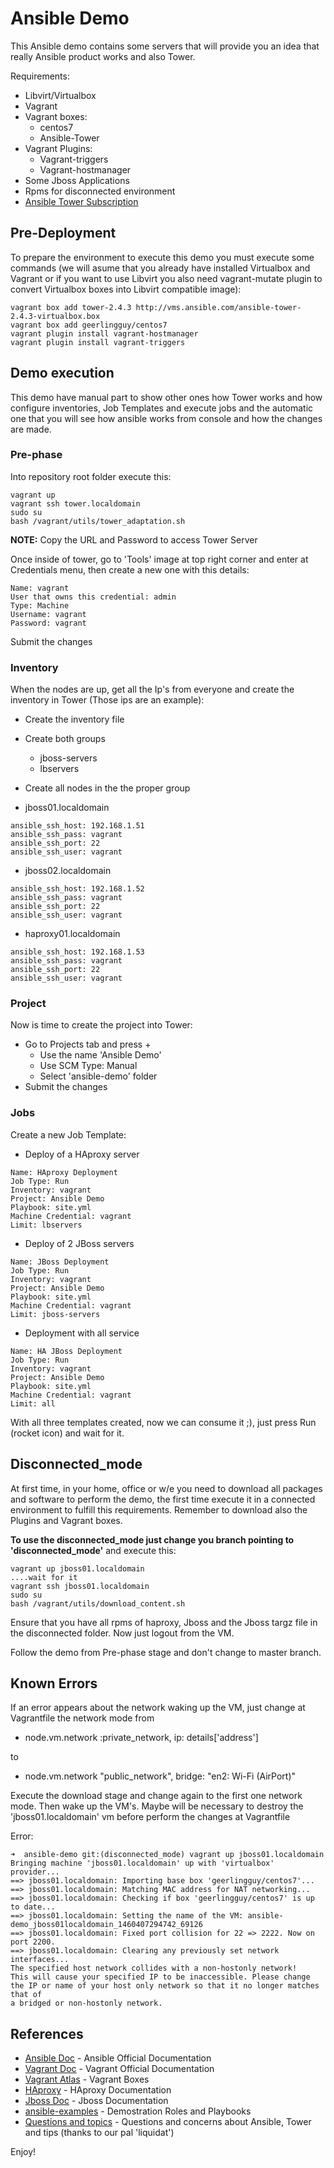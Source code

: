 # Ansible Demo
This Ansible demo contains some servers that will provide you an idea that really Ansible product works and also Tower.

Requirements:
- Libvirt/Virtualbox
- Vagrant
- Vagrant boxes:
  - centos7
  - Ansible-Tower
- Vagrant Plugins:
  - Vagrant-triggers
  - Vagrant-hostmanager
- Some Jboss Applications
- Rpms for disconnected environment
- [Ansible Tower Subscription](https://www.ansible.com/tower-trial)

## Pre-Deployment
To prepare the environment to execute this demo you must execute some commands (we will asume that you already have installed Virtualbox and Vagrant or if you want to use Libvirt you also need vagrant-mutate plugin to convert Virtualbox boxes into Libvirt compatible image):

```
vagrant box add tower-2.4.3 http://vms.ansible.com/ansible-tower-2.4.3-virtualbox.box
vagrant box add geerlingguy/centos7
vagrant plugin install vagrant-hostmanager
vagrant plugin install vagrant-triggers
```

## Demo execution
This demo have manual part to show other ones how Tower works and how configure inventories, Job Templates and execute jobs and the automatic one that you will see how ansible works from console and how the changes are made.

### Pre-phase
Into repository root folder execute this:
```
vagrant up
vagrant ssh tower.localdomain
sudo su
bash /vagrant/utils/tower_adaptation.sh
```
**NOTE:** Copy the URL and Password to access Tower Server

Once inside of tower, go to 'Tools' image at top right corner and enter at Credentials menu, then create a new one with this details:
```
Name: vagrant
User that owns this credential: admin
Type: Machine
Username: vagrant
Password: vagrant
```

Submit the changes

### Inventory
When the nodes are up, get all the Ip's from everyone and create the inventory in Tower (Those ips are an example):
- Create the inventory file
- Create both groups
  - jboss-servers
  - lbservers
- Create all nodes in the the proper group

- jboss01.localdomain
```
ansible_ssh_host: 192.168.1.51
ansible_ssh_pass: vagrant
ansible_ssh_port: 22
ansible_ssh_user: vagrant
```

- jboss02.localdomain
```
ansible_ssh_host: 192.168.1.52
ansible_ssh_pass: vagrant
ansible_ssh_port: 22
ansible_ssh_user: vagrant
```

- haproxy01.localdomain
```
ansible_ssh_host: 192.168.1.53
ansible_ssh_pass: vagrant
ansible_ssh_port: 22
ansible_ssh_user: vagrant
```

### Project
Now is time to create the project into Tower:
- Go to Projects tab and press +
  - Use the name 'Ansible Demo'
  - Use SCM Type: Manual
  - Select 'ansible-demo' folder
- Submit the changes

### Jobs
Create a new Job Template:

- Deploy of a HAproxy server
```
Name: HAproxy Deployment
Job Type: Run
Inventory: vagrant
Project: Ansible Demo
Playbook: site.yml
Machine Credential: vagrant
Limit: lbservers
```

- Deploy of 2 JBoss servers
```
Name: JBoss Deployment
Job Type: Run
Inventory: vagrant
Project: Ansible Demo
Playbook: site.yml
Machine Credential: vagrant
Limit: jboss-servers
```

- Deployment with all service
```
Name: HA JBoss Deployment
Job Type: Run
Inventory: vagrant
Project: Ansible Demo
Playbook: site.yml
Machine Credential: vagrant
Limit: all
```

With all three templates created, now we can consume it ;), just press Run (rocket icon) and wait for it.

## Disconnected_mode
At first time, in your home, office or w/e you need to download all packages and software to perform the demo, the first time execute it in a connected environment to fulfill this requirements. Remember to download also the Plugins and Vagrant boxes.

**To use the disconnected_mode just change you branch pointing to 'disconnected_mode'** and execute this:

```
vagrant up jboss01.localdomain
....wait for it
vagrant ssh jboss01.localdomain
sudo su
bash /vagrant/utils/download_content.sh
```

Ensure that you have all rpms of haproxy, Jboss and the Jboss targz file in the disconnected folder. Now just logout from the VM.

Follow the demo from Pre-phase stage and don't change to master branch.

## Known Errors
If an error appears about the network waking up the VM, just change at Vagrantfile the network mode from
- node.vm.network :private_network, ip: details['address']

to
- node.vm.network "public_network", bridge: "en2: Wi-Fi (AirPort)"

Execute the download stage and change again to the first one network mode. Then wake up the VM's. Maybe will be necessary to destroy the 'jboss01.localdomain' vm before perform the changes at Vagrantfile

Error:
```
➜  ansible-demo git:(disconnected_mode) vagrant up jboss01.localdomain
Bringing machine 'jboss01.localdomain' up with 'virtualbox' provider...
==> jboss01.localdomain: Importing base box 'geerlingguy/centos7'...
==> jboss01.localdomain: Matching MAC address for NAT networking...
==> jboss01.localdomain: Checking if box 'geerlingguy/centos7' is up to date...
==> jboss01.localdomain: Setting the name of the VM: ansible-demo_jboss01localdomain_1460407294742_69126
==> jboss01.localdomain: Fixed port collision for 22 => 2222. Now on port 2200.
==> jboss01.localdomain: Clearing any previously set network interfaces...
The specified host network collides with a non-hostonly network!
This will cause your specified IP to be inaccessible. Please change
the IP or name of your host only network so that it no longer matches that of
a bridged or non-hostonly network.
```

## References
- [Ansible Doc](http://docs.ansible.com/ansible/index.html) - Ansible Official Documentation
- [Vagrant Doc](https://www.vagrantup.com/docs/) - Vagrant Official Documentation
- [Vagrant Atlas](https://atlas.hashicorp.com/boxes/search) - Vagrant Boxes
- [HAproxy](https://cbonte.github.io/haproxy-dconv/configuration-1.5.html) - HAproxy Documentation
- [Jboss Doc](https://access.redhat.com/documentation/es/jboss-enterprise-application-platform) - Jboss Documentation
- [ansible-examples](https://github.com/ansible/ansible-examples) - Demostration Roles and Playbooks
- [Questions and topics](doc/ansible_demo_notes.md) - Questions and concerns about Ansible, Tower and tips (thanks to our pal 'liquidat')

Enjoy!
